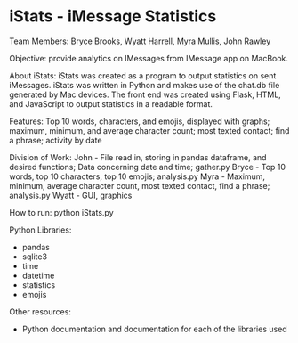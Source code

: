 # iStats - iMessage Statistics

Team Members: Bryce Brooks, Wyatt Harrell, Myra Mullis, John Rawley

Objective: provide analytics on IMessages from IMessage app on MacBook. 

About iStats: iStats was created as a program to output statistics on sent iMessages. 
iStats was written in Python and makes use of the chat.db file generated by Mac devices. 
The front end was created using Flask, HTML, and JavaScript to output statistics in a readable format. 

Features:
Top 10 words, characters, and emojis, displayed with graphs; maximum, minimum, and average character count; 
most texted contact; find a phrase; activity by date

Division of Work:
John - File read in, storing in pandas dataframe, and desired functions; 
Data concerning date and time; gather.py
Bryce - Top 10 words, top 10 characters, top 10 emojis; analysis.py
Myra - Maximum, minimum, average character count, most texted contact, find a 
phrase; analysis.py
Wyatt - GUI, graphics

How to run:
python iStats.py

Python Libraries:
- pandas			
- sqlite3			
- time
- datetime
- statistics 
- emojis

Other resources:
- Python documentation and documentation for each of the libraries used

